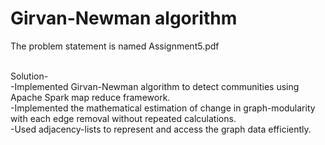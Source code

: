 # Girvan-Newman algorithm
The problem statement is named Assignment5.pdf <br /><br />

Solution-<br />
-Implemented Girvan-Newman algorithm to detect communities using Apache Spark map reduce
framework.<br />
-Implemented the mathematical estimation of change in graph-modularity with each edge removal
without repeated calculations.<br />
-Used adjacency-lists to represent and access the graph data efficiently.
